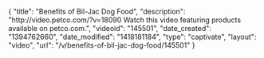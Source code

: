 {
    "title": "Benefits of Bil-Jac Dog Food",
    "description": "http:\/\/video.petco.com\/?v=18090 Watch this video featuring products available on petco.com.",
    "videoid": "145501",
    "date_created": "1394762660",
    "date_modified": "1418181184",
    "type": "captivate",
    "layout": "video",
    "url": "\/v\/benefits-of-bil-jac-dog-food\/145501"
}